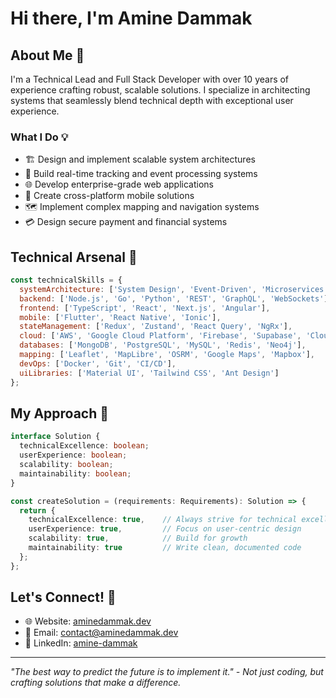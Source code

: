 # Hi there, I'm Amine Dammak

## About Me 🚀

I'm a Technical Lead and Full Stack Developer with over 10 years of experience crafting robust, scalable solutions. I specialize in architecting systems that seamlessly blend technical depth with exceptional user experience.

### What I Do 💡

- 🏗️ Design and implement scalable system architectures
- 🔄 Build real-time tracking and event processing systems
- 🌐 Develop enterprise-grade web applications
- 📱 Create cross-platform mobile solutions
- 🗺️ Implement complex mapping and navigation systems
- 💳 Design secure payment and financial systems

## Technical Arsenal 🔧

```javascript
const technicalSkills = {
  systemArchitecture: ['System Design', 'Event-Driven', 'Microservices', 'API Design'],
  backend: ['Node.js', 'Go', 'Python', 'REST', 'GraphQL', 'WebSockets'],
  frontend: ['TypeScript', 'React', 'Next.js', 'Angular'],
  mobile: ['Flutter', 'React Native', 'Ionic'],
  stateManagement: ['Redux', 'Zustand', 'React Query', 'NgRx'],
  cloud: ['AWS', 'Google Cloud Platform', 'Firebase', 'Supabase', 'Cloudflare'],
  databases: ['MongoDB', 'PostgreSQL', 'MySQL', 'Redis', 'Neo4j'],
  mapping: ['Leaflet', 'MapLibre', 'OSRM', 'Google Maps', 'Mapbox'],
  devOps: ['Docker', 'Git', 'CI/CD'],
  uiLibraries: ['Material UI', 'Tailwind CSS', 'Ant Design']
};
```

## My Approach 🎯

```typescript
interface Solution {
  technicalExcellence: boolean;
  userExperience: boolean;
  scalability: boolean;
  maintainability: boolean;
}

const createSolution = (requirements: Requirements): Solution => {
  return {
    technicalExcellence: true,    // Always strive for technical excellence
    userExperience: true,         // Focus on user-centric design
    scalability: true,            // Build for growth
    maintainability: true         // Write clean, documented code
  };
};
```

## Let's Connect! 🤝

- 🌐 Website: [aminedammak.dev](https://aminedammak.dev)
- 📧 Email: contact@aminedammak.dev
- 💼 LinkedIn: [amine-dammak](https://www.linkedin.com/in/amine-dammak/)

---

*"The best way to predict the future is to implement it." - Not just coding, but crafting solutions that make a difference.*

